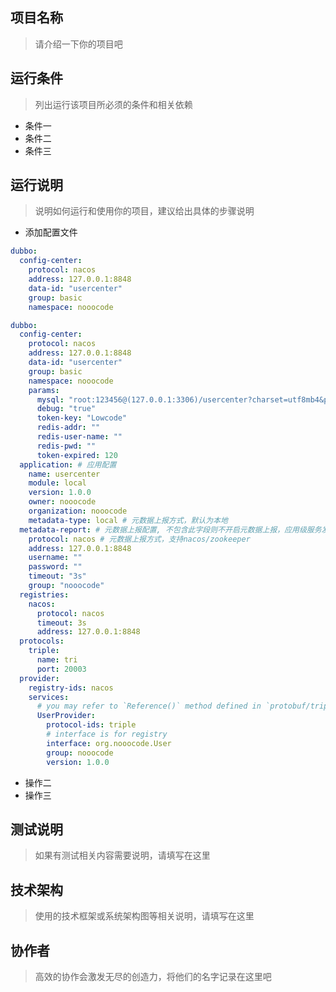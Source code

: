 ## 项目名称
> 请介绍一下你的项目吧  



## 运行条件
> 列出运行该项目所必须的条件和相关依赖  
* 条件一
* 条件二
* 条件三



## 运行说明
> 说明如何运行和使用你的项目，建议给出具体的步骤说明
* 添加配置文件
```yaml
dubbo:
  config-center:
    protocol: nacos
    address: 127.0.0.1:8848
    data-id: "usercenter"
    group: basic
    namespace: nooocode
```

```yaml
dubbo:
  config-center:
    protocol: nacos
    address: 127.0.0.1:8848
    data-id: "usercenter"
    group: basic
    namespace: nooocode
    params:
      mysql: "root:123456@(127.0.0.1:3306)/usercenter?charset=utf8mb4&parseTime=True&loc=Local"
      debug: "true"
      token-key: "Lowcode"
      redis-addr: ""
      redis-user-name: ""
      redis-pwd: ""
      token-expired: 120
  application: # 应用配置
    name: usercenter
    module: local
    version: 1.0.0 
    owner: nooocode
    organization: nooocode
    metadata-type: local # 元数据上报方式，默认为本地
  metadata-report: # 元数据上报配置, 不包含此字段则不开启元数据上报，应用级服务发现依赖此字段，参考例子：https://github.com/apache/dubbo-go-samples/tree/master/registry/servicediscovery
    protocol: nacos # 元数据上报方式，支持nacos/zookeeper 
    address: 127.0.0.1:8848 
    username: ""
    password: ""
    timeout: "3s"
    group: "nooocode"
  registries:
    nacos:
      protocol: nacos
      timeout: 3s
      address: 127.0.0.1:8848
  protocols:
    triple:
      name: tri
      port: 20003
  provider:
    registry-ids: nacos
    services:
      # you may refer to `Reference()` method defined in `protobuf/triple/helloworld.pb.go`
      UserProvider:
        protocol-ids: triple
        # interface is for registry
        interface: org.nooocode.User
        group: nooocode
        version: 1.0.0
```
* 操作二
* 操作三  



## 测试说明
> 如果有测试相关内容需要说明，请填写在这里  



## 技术架构
> 使用的技术框架或系统架构图等相关说明，请填写在这里  


## 协作者
> 高效的协作会激发无尽的创造力，将他们的名字记录在这里吧
